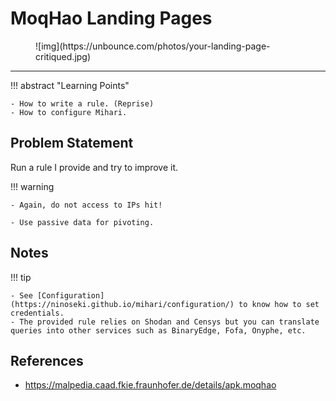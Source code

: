# MoqHao Landing Pages

<figure markdown>
  ![img](https://unbounce.com/photos/your-landing-page-critiqued.jpg)
</figure>

---

!!! abstract "Learning Points"

    - How to write a rule. (Reprise)
    - How to configure Mihari.

## Problem Statement

Run a rule I provide and try to improve it.

!!! warning

    - Again, do not access to IPs hit!

    - Use passive data for pivoting.

## Notes

!!! tip

    - See [Configuration](https://ninoseki.github.io/mihari/configuration/) to know how to set credentials.
    - The provided rule relies on Shodan and Censys but you can translate queries into other services such as BinaryEdge, Fofa, Onyphe, etc.

## References

- https://malpedia.caad.fkie.fraunhofer.de/details/apk.moqhao
